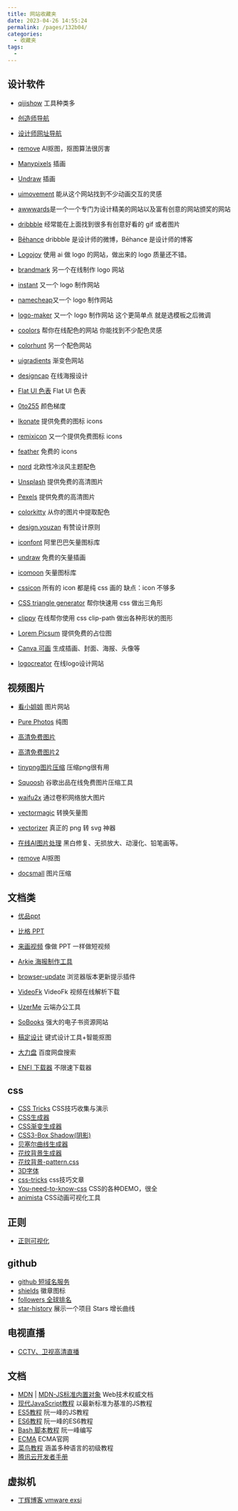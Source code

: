 ```yaml
---
title: 网站收藏夹
date: 2023-04-26 14:55:24
permalink: /pages/132b04/
categories:
  - 收藏夹
tags:
  - 
---
```


## 设计软件

* [qijishow](https://www.qijishow.com/) 工具种类多
- [创造师导航](http://chuangzaoshi.com/)

- [设计师网址导航](http://hao.uisdc.com/)

- [remove](https://www.remove.bg/zh) AI抠图，抠图算法很厉害

- [Manypixels](https://www.manypixels.co/gallery/) 插画

- [Undraw](https://undraw.co/illustrations) 插画

- [uimovement](https://uimovement.com/) 能从这个网站找到不少动画交互的灵感

- [awwwards](https://www.awwwards.com/)是一个一个专门为设计精美的网站以及富有创意的网站颁奖的网站

- [dribbble](https://dribbble.com/) 经常能在上面找到很多有创意好看的 gif 或者图片

- [Bēhance](https://www.behance.net/) dribbble 是设计师的微博，Bēhance 是设计师的博客

- [Logojoy](https://logojoy.com/) 使用 ai 做 logo 的网站，做出来的 logo 质量还不错。

- [brandmark](http://brandmark.io/) 另一个在线制作 logo 网站

- [instant](https://instantlogodesign.com/) 又一个 logo 制作网站

- [namecheap](https://www.namecheap.com/logo-maker/app/)又一个 logo 制作网站

- [logo-maker](https://www.designevo.com/logo-maker/) 又一个 logo 制作网站 这个更简单点 就是选模板之后微调

- [coolors](https://coolors.co/) 帮你在线配色的网站 你能找到不少配色灵感

- [colorhunt](http://colorhunt.co/) 另一个配色网站

- [uigradients](https://uigradients.com/#SummerDog) 渐变色网站

- [designcap](https://www.designcap.com/) 在线海报设计

- [Flat UI 色表](https://flatuicolors.com/) Flat UI 色表

- [0to255](https://www.0to255.com/) 颜色梯度

- [Ikonate](https://github.com/mikolajdobrucki/ikonate) 提供免费的图标 icons

- [remixicon](https://remixicon.com/) 又一个提供免费图标 icons

- [feather](https://github.com/feathericons/feather) 免费的 icons

- [nord](https://github.com/arcticicestudio/nord) 北欧性冷淡风主题配色

- [Unsplash](https://unsplash.com/) 提供免费的高清图片

- [Pexels](https://www.pexels.com/zh-cn/) 提供免费的高清图片

- [colorkitty](https://colorkitty.com/) 从你的图片中提取配色

- [design.youzan](http://design.youzan.com/) 有赞设计原则

- [iconfont](https://www.iconfont.cn/) 阿里巴巴矢量图标库

- [undraw](https://undraw.co/illustrations) 免费的矢量插画

- [icomoon](https://icomoon.io/) 矢量图标库

- [cssicon](http://cssicon.space/#/) 所有的 icon 都是纯 css 画的 缺点：icon 不够多

- [CSS triangle generator](http://apps.eky.hk/css-triangle-generator/) 帮你快速用 css 做出三角形

- [clippy](http://bennettfeely.com/clippy/) 在线帮你使用 css clip-path 做出各种形状的图形

- [Lorem Picsum](https://picsum.photos/) 提供免费的占位图

- [Canva 可画](https://www.canva.cn/) 生成插画、封面、海报、头像等

- [logocreator](https://logocreator.io/) 在线logo设计网站

## 视频图片

* [看小姐姐](https://www.kanxiaojiejie.com/) 图片网站

* [Pure Photos](https://chuntu.xiebruce.top/?preview=) 纯图

* [高清免费图片](https://www.pexels.com/)

* [高清免费图片2](https://unsplash.com/)
- [tinypng图片压缩](https://tinypng.com) 压缩png很有用

- [Squoosh](https://squoosh.app/) 谷歌出品在线免费图片压缩工具

- [waifu2x](http://waifu2x.udp.jp/) 通过卷积网络放大图片

- [vectormagic](https://vectormagic.com/) 转换矢量图

- [vectorizer](https://www.vectorizer.io/) 真正的 png 转 svg 神器

- [在线AI图片处理](https://photo.opencool.cn/) 黑白修复、无损放大、动漫化、铅笔画等。

- [remove](https://www.remove.bg/zh) AI抠图

- [docsmall](https://docsmall.com/image-compress) 图片压缩

## 文档类

* [优品ppt](http://www.ypppt.com/)

* [比格 PPT](http://www.tretars.com/)
- [来画视频](https://www.laihua.com/) 像做 PPT 一样做短视频

- [Arkie 海报制作工具](https://www.arkie.cn/)

- [browser-update](https://browser-update.org/) 浏览器版本更新提示插件

- [VideoFk](https://www.videofk.com/) VideoFk 视频在线解析下载

- [UzerMe](https://www.uzer.me/) 云端办公工具

- [SoBooks](https://sobooks.cc/) 强大的电子书资源网站

- [稿定设计](https://www.gaoding.com/) 键式设计工具+智能抠图

- [大力盘](https://dalipan.com/) 百度网盘搜索

- [ENFI 下载器](https://www.macbl.com/app/internet/enfi) 不限速下载器

## css

- [CSS Tricks](http://css-tricks.neatbang.com/) CSS技巧收集与演示
- [CSS生成器](https://neumorphism.io/)
- [CSS渐变生成器](https://www.colorzilla.com/gradient-editor/)
- [CSS3-Box Shadow(阴影)](https://www.html.cn/tool/css3Preview/Box-Shadow.html)
- [贝塞尔曲线生成器](https://cubic-bezier.com)
- [花纹背景生成器](http://www.heropatterns.com/)
- [花纹背景-pattern.css](https://github.com/bansal-io/pattern.css)
- [3D字体](https://bennettfeely.com/ztext/)
- [css-tricks](https://css-tricks.com/) css技巧文章
- [You-need-to-know-css](https://lhammer.cn/You-need-to-know-css/#/zh-cn/) CSS的各种DEMO，很全
- [animista](https://animista.net/) CSS动画可视化工具

## 正则

* [正则可视化](https://regex101.com/)

## github

- [github 短域名服务](https://git.io/)
- [shields](https://shields.io/) 徽章图标
- [followers 全球排名](https://wangchujiang.com/github-rank/index.html)
- [star-history](https://star-history.t9t.io/) 展示一个项目 Stars 增长曲线

## 电视直播

* [CCTV、卫视高清直播](http://ivi.bupt.edu.cn/)

## 文档

- [MDN](https://developer.mozilla.org/zh-CN/docs/Web) | [MDN-JS标准内置对象](https://developer.mozilla.org/zh-CN/docs/Web/JavaScript/Reference/Global_Objects) Web技术权威文档
- [现代JavaScript教程](https://zh.javascript.info) 以最新标准为基准的JS教程
- [ES5教程](https://wangdoc.com/javascript/) 阮一峰的JS教程
- [ES6教程](http://es6.ruanyifeng.com/) 阮一峰的ES6教程
- [Bash 脚本教程](https://wangdoc.com/bash/) 阮一峰编写
- [ECMA](https://www.ecma-international.org/) ECMA官网
- [菜鸟教程](https://www.runoob.com/) 涵盖多种语言的初级教程
- [腾讯云开发者手册](https://cloud.tencent.com/developer/devdocs)

## 虚拟机

* [丁辉博客 vmware exsi](https://www.dinghui.org/)
